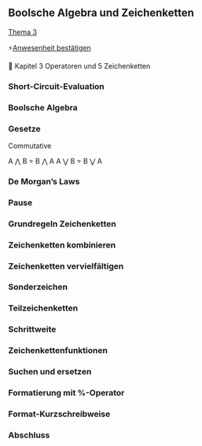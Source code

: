 ## Boolsche Algebra  und Zeichenketten

[Thema 3](readme.md)

⚡[Anwesenheit bestätigen](https://moodle.medizintechnik-hf.ch/mod/attendance/manage.php?id=4479)

📖 Kapitel 3 Operatoren und 5 Zeichenketten

### Short-Circuit-Evaluation

### Boolsche Algebra


### Gesetze

Commutative

A ⋀ B = B ⋀ A
A ⋁ B = B ⋁ A

### De Morgan’s Laws

### Pause

### Grundregeln Zeichenketten

### Zeichenketten kombinieren

### Zeichenketten vervielfältigen

### Sonderzeichen

### Teilzeichenketten

### Schrittweite

### Zeichenkettenfunktionen

### Suchen und ersetzen

### Formatierung mit %-Operator

### Format-Kurzschreibweise

### 

### Abschluss